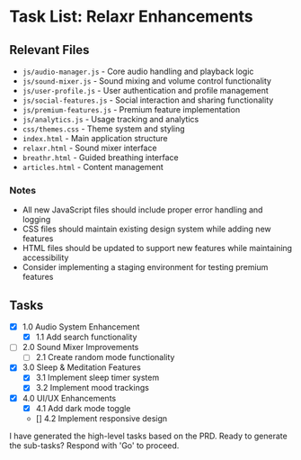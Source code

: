 # Task List: Relaxr Enhancements

## Relevant Files

- `js/audio-manager.js` - Core audio handling and playback logic
- `js/sound-mixer.js` - Sound mixing and volume control functionality
- `js/user-profile.js` - User authentication and profile management
- `js/social-features.js` - Social interaction and sharing functionality
- `js/premium-features.js` - Premium feature implementation
- `js/analytics.js` - Usage tracking and analytics
- `css/themes.css` - Theme system and styling
- `index.html` - Main application structure
- `relaxr.html` - Sound mixer interface
- `breathr.html` - Guided breathing interface
- `articles.html` - Content management

### Notes

- All new JavaScript files should include proper error handling and logging
- CSS files should maintain existing design system while adding new features
- HTML files should be updated to support new features while maintaining accessibility
- Consider implementing a staging environment for testing premium features

## Tasks

- [x] 1.0 Audio System Enhancement
  - [x] 1.1 Add search functionality

- [ ] 2.0 Sound Mixer Improvements
  - [ ] 2.1 Create random mode functionality

- [x] 3.0 Sleep & Meditation Features
  - [x] 3.1 Implement sleep timer system
  - [x] 3.2 Implement mood trackings

- [x] 4.0 UI/UX Enhancements
  - [x] 4.1 Add dark mode toggle
  - [] 4.2 Implement responsive design

I have generated the high-level tasks based on the PRD. Ready to generate the sub-tasks? Respond with 'Go' to proceed.
